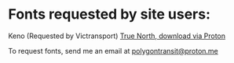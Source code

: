 # Fonts requested by site users:
Keno (Requested by Victransport)
[True North, download via Proton](https://drive.proton.me/urls/1A9H6P4RQR#6evqlRp4HHpb)

To request fonts, send me an email at [polygontransit@proton.me](mailto://polygontransit@proton.me)